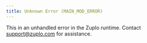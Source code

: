 ```yaml
---
title: Unknown Error (MAIN_MOD_ERROR)
---
```


This in an unhandled error in the Zuplo runtime. Contact support@zuplo.com for assistance.
